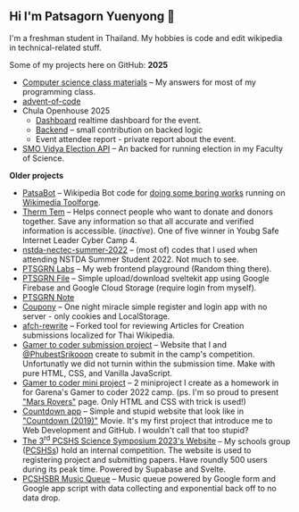 ## Hi I'm Patsagorn Yuenyong 👋
I'm a freshman student in Thailand. My hobbies is code and edit wikipedia in technical-related stuff.

Some of my projects here on GitHub:
**2025**
- [Computer science class materials](https://github.com/ptsgrn/cscu-programming-materials) – My answers for most of my programming class.
- [advent-of-code](https://github.com/ptsgrn/advent-of-code)
- Chula Openhouse 2025
  - [Dashboard](https://isd-sgcu.github.io/oph-68-refined/) realtime dashboard for the event.
  - [Backend](https://github.com/isd-sgcu/oph-67-backend) – small contribution on backed logic
  - Event attendee report - private report about the event.
- [SMO Vidya Election API](https://api-smovidya-election.bunyawatapp37204.workers.dev/reference) – An backed for running election in my Faculty of Science.

**Older projects**
- [PatsaBot](https://github.com/ptsgrn/patsabot) – Wikipedia Bot code for [doing some boring works](https://th.wikipedia.org/wiki/%E0%B8%9C%E0%B8%B9%E0%B9%89%E0%B9%83%E0%B8%8A%E0%B9%89:PatsaBot/shutoff) running on [Wikimedia Toolforge](https://toolforge.org/).
- [Therm Tem](https://www.thermtem.org/) – Helps connect people who want to donate and donors together. Save any information so that all accurate and verified information is accessible. (*inactive*). One of five winner in Youbg Safe Internet Leader Cyber Camp 4.
- [nstda-nectec-summer-2022](./nstda-nectec-summer-2022) – (most of) codes that I used when attending NSTDA Summer Student 2022. Not much to see.
- [PTSGRN Labs](https://labs.ptsgrn.dev/) – My web frontend playground (Random thing there).
- [PTSGRN File](https://github.com/ptsgrn/file) – Simple upload/download sveltekit app using Google Firebase and Google Cloud Storage (require login from myself).
- [PTSGRN Note](https://note-ptsgrn.vercel.app/)
- [Coupony](https://github.com/ptsgrn/coupon-collect) – One night miracle simple register and login app with no server - only cookies and LocalStorage.
- [afch-rewrite](https://github.com/ptsgrn/afch-rewrite) – Forked tool for reviewing Articles for Creation submissions localized for Thai Wikipedia.
- [Gamer to coder submission project](https://github.com/ptsgrn/gamertocoder-project) – Website that I and [@PhubestSrikooon](https://github.com/PhubestSrikooon) create to submit in the camp's competition. Unfortunatly we did not turnin within the submission time. Make with pure HTML, CSS, and Vanilla JavaScript.
- [Gamer to coder mini project](https://content.ptsgrn.dev/garena-gtc/) – 2 miniproject I create as a homework in for Garena's Gamer to coder 2022 camp. (ps. I'm so proud to present ["Mars Rovers"](https://content.ptsgrn.dev/garena-gtc/mars/) page. Only HTML and CSS with trick is used!)
- [Countdown app](https://github.com/ptsgrn/countdown) – Simple and stupid website that look like in ["Countdown (2019)"](https://www.imdb.com/title/tt10039344/) Movie. It's my first project that introduce me to Web Development and GitHub. I wouldn't call that too stupid?
- [The 3<sup>rd</sup> PCSHS Science Symposium 2023's Website](https://github.com/PCSHSBR/symposium2023) – My schools group ([PCSHSs](https://en.wikipedia.org/wiki/Princess_Chulabhorn_Science_High_Schools)) hold an internal competition. The website is used to registering project and submitting papers. Have roundly 500 users during its peak time. Powered by Supabase and Svelte.
- [PCSHSBR Music Queue](https://pcshsbr.github.io/music-queue/) – Music queue powered by Google form and Google app script with data collecting and exponential back off to no data drop.
